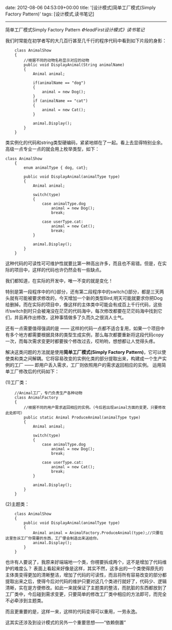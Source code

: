 date: 2012-08-06 04:53:09+00:00
title: '[设计模式]简单工厂模式(Simply Factory Pattern)'
tags: [设计模式,读书笔记]

---

简单工厂模式Simply Factory Pattern
_《HeadFirst设计模式》读书笔记_

我们时常能在初学者写的大几百行甚至几千行的程序代码中看到如下片段的身影：

    
        class AnimalShow
        {
            //根据不同的动物名称显示对应的动物
            public void DisplayAnimal(String animalName)
            {
                Animal animal;
    
                if(animalName == "dog")
                {
                    animal = new Dog();
                }
                if (animalName == "cat")
                {
                    animal = new Cat();
                }
    
                animal.Display();
            }
        }

<!--more-->

类实例化的代码和string类型硬编码，紧紧地绑在了一起。看上去显得特别业余。
高级一点专业一点的就会用上枚举类型，如下：

    
    class AnimalShow
        {
            enum animalType { dog, cat};
    
            public void DisplayAnimal(animalType type)
            {
                Animal animal;
    
                switch(type)
                {
                    case animalType.dog
                        animal = new Dog();
                        break;
    
                    case userType.cat:
                        animal = new Cat();
                        break;
                }
    
                animal.Display();
            }
        }


这种代码的可读性可可维护性就要比第一种高出许多，而且也不易错。但是，在实际的项目中，这样的代码也许仍然会有一些缺点。

我们都知道，在实际的开发中，唯一不变的就是变化！

特别是第一段程序中的if{}部分，还有第二段程序中的switch{}部分，都是三天两头就有可能被要求修改的，今天增加一个新的类型Bird,明天可能就要求你把Dog给删掉。而在实际的项目中，像这样的主体类中可能会有成百上千行代码，这些if/switch到时只会被淹没在茫茫的代码海中，每次修改都要在茫茫码海中找到它们，并且再作出修改，这种事情做多了久而久之很消人士气。

还有一点需要值得强调的是 —— 这样的代码一点都不适合复用，如果一个项目中有多个地方都需要根据具体的类型生成实例，那么每次都要重新将这段代码copy一次，而每次需求变更时都要挨个修改过去，哎哟哟，想想都让人觉得头疼。

解决这类问题的方法就是使用**简单工厂模式(Simply Factory Pattern)**，它可以使使类和类之间解耦。它将容易改变的实例化类的部分提取出来，构建成一个生产实例的工厂 —— 即用户丢入需求，工厂则依照用户的需求返回相应的实例。
运用简单工厂修改后的代码如下：

(1)工厂类：

    
        //Animal工厂，专门负责生产各种动物
        class AnimalFactory
        {
            //根据不同的用户需求返回相应的实例。（今后若出现animal方面的变更，只要修改此处即可）
            public static Animal ProduceAnimal(animalType type)
            {
                Animal animal;
    
                switch(type)
                {
                    case animalType.dog
                        animal = new Dog();
                        break;
    
                    case userType.cat:
                        animal = new Cat();
                        break;
                }
    
                animal.Display();
            }
        }


(2)主题类：

    
        class AnimalShow
        {
            public void DisplayAnimal(animalType type)
            {
                Animal animal = AnimalFactory.ProduceAnimal(type);//只要在这里告诉工厂你需要的东西，工厂便会制造出来送给你。
                animal.Display();
            }
        }


也许有人要说了，我原来好端端地一个类，你楞要拆成两个，这不是增加了代码维护的难度么？
表面上看起来好像是这样，其实不然，这多出的一个类使得原先的主体类变得更加的清晰整洁，增加了代码的可读性，而且将所有容易改变的部分都提取出来之后，使得今后对代码的维护只要对这几个类进行就好了，代码少、逻辑清晰，实在是方便修改。如此一来就保证了主题类的整洁，而肮脏的东西都放到了工厂类中，今后碰到需求变更，只要简单的修改工厂类中相应的方法即可，而完全不必牵涉到主题类。

而且更重要的是，这样一来，这样的代码变得可以重用，一劳永逸。

这其实还涉及到设计模式的另外一个重要思想——“依赖倒置”

